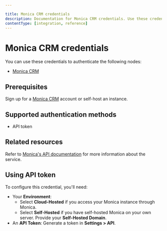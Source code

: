 ```yaml
---

title: Monica CRM credentials
description: Documentation for Monica CRM credentials. Use these credentials to authenticate Monica CRM in n8n, a workflow automation platform.
contentType: [integration, reference]
---
```


# Monica CRM credentials

You can use these credentials to authenticate the following nodes:

- [Monica CRM](/integrations/builtin/app-nodes/n8n-nodes-base.monicacrm.md)

## Prerequisites

Sign up for a [Monica CRM](https://www.monicahq.com/) account or self-host an instance.

## Supported authentication methods

- API token

## Related resources

Refer to [Monica's API documentation](https://www.monicahq.com/api) for more information about the service.

## Using API token

To configure this credential, you'll need:

- Your **Environment**:
    - Select **Cloud-Hosted** if you access your Monica instance through Monica.
    - Select **Self-Hosted** if you have self-hosted Monica on your own server. Provide your **Self-Hosted Domain**.
- An **API Token**: Generate a token in **Settings > API**.

